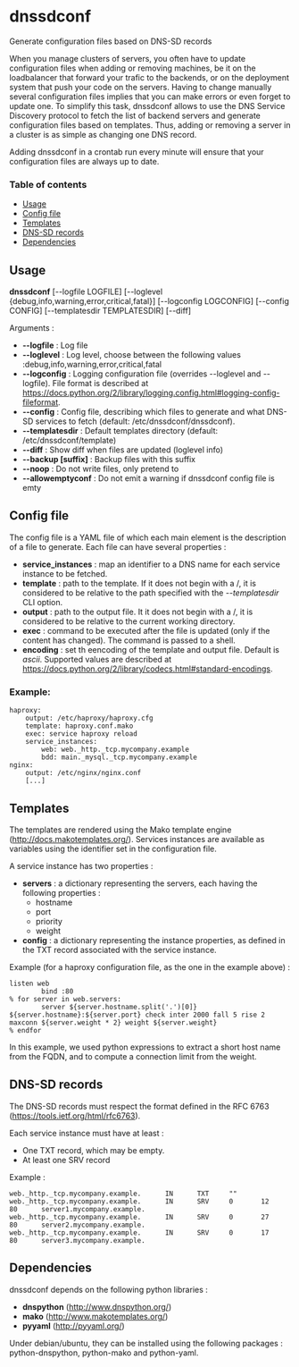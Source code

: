 # dnssdconf
Generate configuration files based on DNS-SD records

When you manage clusters of servers, you often have to update configuration files when adding or removing machines, be it on the loadbalancer that forward your trafic to the backends, or on the deployment system that push your code on the servers.
Having to change manually several configuration files implies that you can make errors or even forget to update one.
To simplify this task, dnssdconf allows to use the DNS Service Discovery protocol to fetch the list of backend servers and generate configuration files based on templates.
Thus, adding or removing a server in a cluster is as simple as changing one DNS record.

Adding dnssdconf in a crontab run every minute will ensure that your configuration files are always up to date.

### Table of contents

<!-- TOC depthFrom:2 depthTo:2 withLinks:1 updateOnSave:1 orderedList:0 -->

- [Usage](#usage)
- [Config file](#config-file)
- [Templates](#templates)
- [DNS-SD records](#dns-sd-records)
- [Dependencies](#dependencies)

<!-- /TOC -->

## Usage
__dnssdconf__ [--logfile LOGFILE] [--loglevel {debug,info,warning,error,critical,fatal}] [--logconfig LOGCONFIG] [--config CONFIG] [--templatesdir TEMPLATESDIR] [--diff]

Arguments :
* __--logfile__ : Log file
* __--loglevel__ : Log level, choose between the following values :debug,info,warning,error,critical,fatal
* __--logconfig__ : Logging configuration file (overrides --loglevel and --logfile). File format is described at https://docs.python.org/2/library/logging.config.html#logging-config-fileformat.
* __--config__ : Config file, describing which files to generate and what DNS-SD services to fetch (default: /etc/dnssdconf/dnssdconf).
* __--templatesdir__ : Default templates directory (default: /etc/dnssdconf/template)
* __--diff__ : Show diff when files are updated (loglevel info)
* __--backup [suffix]__ : Backup files with this suffix
* __--noop__ : Do not write files, only pretend to
* __--allowemptyconf__ : Do not emit a warning if dnssdconf config file is emty

## Config file
The config file is a YAML file of which each main element is the description of a file to generate.
Each file can have several properties :
* __service_instances__ : map an identifier to a DNS name for each service instance to be fetched.
* __template__ : path to the template. If it does not begin with a /, it is considered to be relative to the path specified with the _--templatesdir_ CLI option.
* __output__ : path to the output file. It it does not begin with a /, it is considered to be relative to the current working directory.
* __exec__ : command to be executed after the file is updated (only if the content has changed). The command is passed to a shell.
* __encoding__ : set th eencoding of the template and output file. Default is _ascii_. Supported values are described at https://docs.python.org/2/library/codecs.html#standard-encodings.

### Example:

    haproxy:
        output: /etc/haproxy/haproxy.cfg
        template: haproxy.conf.mako
        exec: service haproxy reload
        service_instances:
            web: web._http._tcp.mycompany.example
            bdd: main._mysql._tcp.mycompany.example
    nginx:
        output: /etc/nginx/nginx.conf
        [...]

## Templates
The templates are rendered using the Mako template engine (http://docs.makotemplates.org/).
Services instances are available as variables using the identifier set in the configuration file.

A service instance has two properties :
* __servers__ : a dictionary representing the servers, each having the following properties :
    * hostname
    * port
    * priority
    * weight
* __config__ : a dictionary representing the instance properties, as defined in the TXT record associated with the service instance.

Example (for a haproxy configuration file, as the one in the example above) :

    listen web
            bind :80
    % for server in web.servers:
            server ${server.hostname.split('.')[0]} ${server.hostname}:${server.port} check inter 2000 fall 5 rise 2 maxconn ${server.weight * 2} weight ${server.weight}
    % endfor

In this example, we used python expressions to extract a short host name from the FQDN, and to compute a connection limit from the weight.

## DNS-SD records
The DNS-SD records must respect the format defined in the RFC 6763 (https://tools.ietf.org/html/rfc6763).

Each service instance must have at least :
* One TXT record, which may be empty.
* At least one SRV record

Example :

    web._http._tcp.mycompany.example.      IN      TXT     ""
    web._http._tcp.mycompany.example.      IN      SRV     0       12      80      server1.mycompany.example.
    web._http._tcp.mycompany.example.      IN      SRV     0       27      80      server2.mycompany.example.
    web._http._tcp.mycompany.example.      IN      SRV     0       17      80      server3.mycompany.example.

## Dependencies

dnssdconf depends on the following python libraries :
* __dnspython__ (http://www.dnspython.org/)
* __mako__ (http://www.makotemplates.org/)
* __pyyaml__ (http://pyyaml.org/)

Under debian/ubuntu, they can be installed using the following packages : python-dnspython, python-mako and python-yaml.
